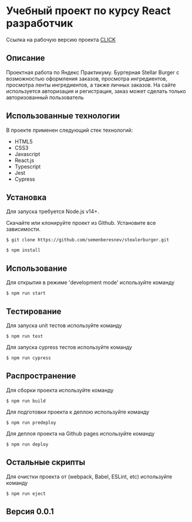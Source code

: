 # Учебный проект по курсу React разработчик
Ссылка на рабочую версию проекта [CLICK](https://semenberesnev.github.io/react-burger/)

## Описание
Проектная работа по Яндекс Практикуму. Бургерная Stellar Burger с возможностью оформления заказов, просмотра ингредиентов, просмотра ленты ингредиентов, а также личных заказов. На сайте используется авторизация и регистрация, заказ может сделать только авторизованный пользователь

## Использованные технологии
В проекте применен следующий стек технологий: 
- HTML5
- CSS3 
- Javascript
- React.js
- Typescript
- Jest
- Cypress


## Установка
Для запуска требуется Node.js v14+.

Скачайте или клонируйте проект из Github. Установите все зависимости.

`$ git clone https://github.com/semenberesnev/stealerburger.git`

`$ npm install`


## Использование
Для открытия в режиме 'development mode' используйте команду

`$ npm run start`

## Тестирование

Для запуска unit тестов используйте команду

`$ npm run test`

Для запуска cypress тестов используйте команду

`$ npm run cypress`

##  Распространение

Для сборки проекта используйте команду

`$ npm run build`

Для подготовки проекта к деплою используйте команду

`$ npm run predeploy`

Для деплоя проекта на Github pages используйте команду

`$ npm run deploy`

## Остальные скрипты

Для очистки проекта от (webpack, Babel, ESLint, etc) используйте команду

`$ npm run eject`


## Версия 0.0.1